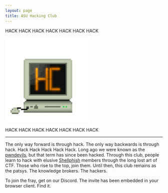 ```yaml
---
layout: page
title: ASU Hacking Club
---
```


HACK HACK HACK HACK HACK HACK HACK

<script type="text/javascript" src="files/scripts/playsound.js" ></script>

<img src="./files/images/asuhc.png" alt="" onclick="playSound('/files/sounds/windows-3.1x-startup.mp3')"/>

HACK HACK HACK HACK HACK HACK HACK

---

The only way forward is through hack. The only way backwards is through hack. Hack Hack Hack Hack Hack. Long ago we were known as the [pwndevils](https://pwndevils.com), but that term has since been hacked. Through this club, people learn to hack with elusive [Shellphish](https://shellphish.net) members through the long lost art of CTF. Those who rise to the top, join them. Until then, this club remains as the patsys. The knowledge brokers. The hackers.

To join the fray, get on our Discord. The invite has been embedded in your browser client. Find it.
